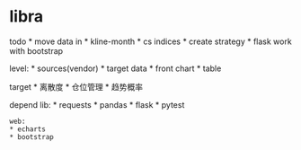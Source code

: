 # libra

todo
    * move data in
        * kline-month
        * cs indices
    * create strategy
    * flask work with bootstrap

level:
    * sources(vendor)
    * target data
    * front chart
    * table

target
    * 离散度
    * 仓位管理
    * 趋势概率

depend lib:
    * requests
    * pandas
    * flask
    * pytest

    web:
    * echarts
    * bootstrap
